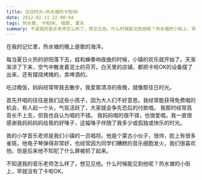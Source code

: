 ```yaml
---
title: 往日时光—热水塘的卡啦OK
date: 2012-02-11 22:00:04
tags: 热水塘, 卡啦OK, 唱歌, 夏天
summary: 不道我的音乐老师怎么样了，想见见他。什么时候能见到他呢？热水塘的小街上，早就没有了卡啦OK。
---
```


在我的记忆里，热水塘的晚上是歌的海洋。

每当夏日火热的骄阳落下去，蛙和蝉奏响夜曲的时候，小镇的欢乐就开始了。天渐渐凉了下来，空气中散发着泥土的芬芳。白天里的店铺，都把卡啦OK的设备摆了出来，还有摆烧烤摊的，卖啤酒的。

吃过晚饭，妈妈经常带我去散步。我爱那清凉的夜晚，就像那往日时光。

首先开唱的往往是我们这些小孩子，因为大人们不好意思。我经常能获得免费唱的机会，有人起一个头，气氛活跃了，大家就会争先恐后的付款唱。 我那时经常高音长不上去，但我也自认为唱的不错。 我妈妈唱的很不错，也很爱唱。我一直很感谢我妈妈妈妈给我的好嗓子，这幅嗓子伴随了我多少或孤独或快乐的时光。

我的小学音乐老师是我们小镇的一员唱将。他是个蒙古小伙子，很帅，脸上有很多雀斑。他电子琴弹得非常好，也经常因为同学们糟糕的音乐细胞发火，我们很喜欢他。但是后来他不知犯了什么罪被抓了起来。

不知道我的音乐老师怎么样了，想见见他。什么时候能见到他呢？热水塘的小街上，早就没有了卡啦OK。